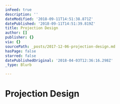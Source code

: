 ```yaml
---
inFeed: true
description: ''
dateModified: '2018-09-11T14:51:38.871Z'
datePublished: '2018-09-11T14:51:39.819Z'
title: Projection Design
author: []
publisher: {}
via: {}
sourcePath: _posts/2017-12-06-projection-design.md
hasPage: false
starred: false
datePublishedOriginal: '2018-04-03T12:36:16.298Z'
_type: Blurb

---
```

# Projection Design